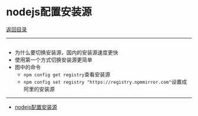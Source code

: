 # nodejs配置安装源

[返回目录](./README.md)

---

<section class="img-flex-box" >
  <section><img class="lazy-image" data-src="../../images/webfront/nodejs/nodejs-0013.png" alt=""></section>
  <section><img class="lazy-image" data-src="../../images/webfront/nodejs/nodejs-0014.png" alt=""></section>
</section>

- 为什么要切换安装源，国内的安装源速度更快
- 使用第一个方式切换安装源更简单
- 图中的命令
  - `npm config get registry`查看安装源
  - `npm config set registry "https://registry.npmmirror.com"`设置成阿里的安装源

---

- [nodejs配置安装源](#nodejs配置安装源)

<!-- js处理背景和css样式 -->
<script type="module" src="https://huhuiyu.top/js/github.js"></script>
